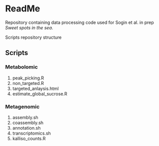 # ReadMe
Repository containing data processing code used for Sogin et al. in prep *Sweet spots in the sea*.  


Scripts repository structure

## Scripts

### Metabolomic
1. peak_picking.R
2. non_targeted.R
3. targeted_anlaysis.html
4. estimate_global_sucrose.R
    
### Metagenomic
1. assembly.sh
2. coassembly.sh
3. annotation.sh
4. transcriptomics.sh
5. kalliso_counts.R
   
  